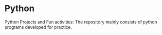 # Python
Python Projects and Fun activities: The repository mainly consists of python programs developed for practice.
